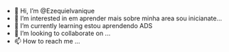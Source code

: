 - 👋 Hi, I’m @Ezequielvanique
- 👀 I’m interested in em aprender mais sobre minha area sou inicianate... 
- 🌱 I’m currently learning  estou aprendendo ADS
- 💞️ I’m looking to collaborate on ...
- 📫 How to reach me ...

<!---
Ezequielmerc/Ezequielmerc is a ✨ special ✨ repository because its `README.md` (this file) appears on your GitHub profile.
You can click the Preview link to take a look at your changes.
--->
